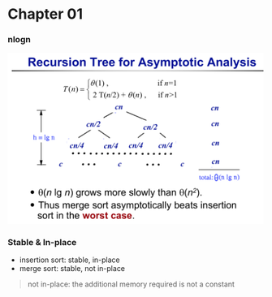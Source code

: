 # Chapter 01

### nlogn

![nlogn](./figures/ch0101.png)

### Stable & In-place
- insertion sort: stable, in-place 
- merge sort: stable, not in-place

> not in-place: the additional memory required is not a constant
